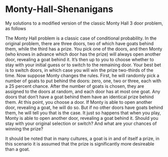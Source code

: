 # Monty-Hall-Shenanigans
My solutions to a modified version of the classic Monty Hall 3 door problem, as follows


The Monty Hall problem is a classic case of conditional probability. In the original problem, there are three doors, two of which have goats behind them, while the third has a prize. You pick one of the doors, and then Monty (who knows in advance which door has the prize) will always open another door, revealing a goat behind it. It’s then up to you to choose whether to stay with your initial guess or to switch to the remaining door. Your best bet is to switch doors, in which case you will win the prize two-thirds of the time.
Now suppose Monty changes the rules. First, he will randomly pick a number of goats to put behind the doors: zero, one, two or three, each with a 25 percent chance. After the number of goats is chosen, they are assigned to the doors at random, and each door has at most one goat. Any doors that don’t have a goat behind them have an identical prize behind them.
At this point, you choose a door. If Monty is able to open another door, revealing a goat, he will do so. But if no other doors have goats behind them, he will tell you that is the case.
It just so happens that when you play, Monty is able to open another door, revealing a goat behind it. Should you stay with your original selection or switch? And what are your chances of winning the prize?

It should be noted that in many cultures, a goat is in and of itself a prize, in this scenario it is assumed that the prize is significantly more desireable than a goat. 
